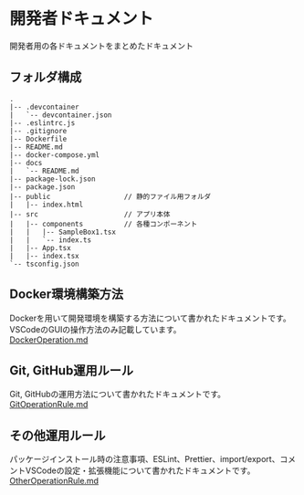 # 開発者ドキュメント
開発者用の各ドキュメントをまとめたドキュメント

## フォルダ構成
```
.
|-- .devcontainer
|   `-- devcontainer.json
|-- .eslintrc.js
|-- .gitignore
|-- Dockerfile
|-- README.md
|-- docker-compose.yml
|-- docs
|   `-- README.md
|-- package-lock.json
|-- package.json
|-- public                  // 静的ファイル用フォルダ
|   |-- index.html
|-- src                     // アプリ本体
|   |-- components          // 各種コンポーネント
|   |   |-- SampleBox1.tsx
|   |   `-- index.ts
|   |-- App.tsx
|   |-- index.tsx
`-- tsconfig.json
```

## Docker環境構築方法
Dockerを用いて開発環境を構築する方法について書かれたドキュメントです。VSCodeのGUIの操作方法のみ記載しています。  
[DockerOperation.md](./DockerOperation.md)

## Git, GitHub運用ルール
Git, GitHubの運用方法について書かれたドキュメントです。  
[GitOperationRule.md](./GitOperationRule.md)

## その他運用ルール
パッケージインストール時の注意事項、ESLint、Prettier、import/export、コメントVSCodeの設定・拡張機能について書かれたドキュメントです。  
[OtherOperationRule.md](./OtherOperationRule.md)